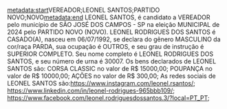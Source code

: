 <metadata:start>VEREADOR;LEONEL SANTOS;PARTIDO NOVO;NOVO<metadata:end>
LEONEL SANTOS, é candidato a VEREADOR pelo município de SÃO JOSÉ DOS CAMPOS - SP na eleição MUNICIPAL de 2024 pelo PARTIDO NOVO (NOVO). LEONEL RODRIGUES DOS SANTOS é CASADO(A), nasceu em 06/07/1992, se declara do gênero MASCULINO da cor/raça PARDA, sua ocupação é OUTROS, e seu grau de instrução é SUPERIOR COMPLETO. Seu nome completo é LEONEL RODRIGUES DOS SANTOS, e seu número de urna é 30007.
Os bens declarados de LEONEL SANTOS são: CORSA CLASSIC no valor de R$ 15000,00; POUPANÇA no valor de R$ 10000,00; AÇÕES no valor de R$ 300,00; 
As redes sociais de LEONEL SANTOS são:https://www.instagram.com/leonel.rsantos/; https://www.linkedin.com/in/leonel-rodrigues-965bbb109/; https://www.facebook.com/leonel.rodriguesdossantos.3/?local=PT_PT;